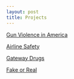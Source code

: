 ```yaml
---
layout: post
title: Projects
---
```


[Gun Violence in America](jeverett74.github.io/_posts/Gun%20Violence)

[Airline Safety](https://github.com/jeverett74/Airline-Safety)

[Gateway Drugs](https://github.com/jeverett74/gateway-drugs)

[Fake or Real](https://github.com/jeverett74/Fake-or-Real)
